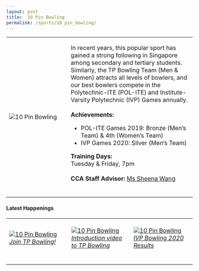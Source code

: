 ```yaml
---
layout: post
title:  10 Pin Bowling
permalink: /sports/10_pin_bowling/
---
```


<table>
    <tr>
        <td style="width:33%"><image src="{{site.baseurl}}/images/CCA_10-pin-bowling.jpg" style="display:block;margin-left:auto;margin-right:auto;" alt="10 Pin Bowling"></image></td>
        <td>
            <p>
                In recent years, this popular sport has gained a strong following in Singapore among secondary and tertiary students. Similarly, the TP Bowling Team (Men & Women) attracts all levels of bowlers, and our best bowlers compete in the Polytechnic-ITE (POL-ITE) and Institute-Varsity Polytechnic (IVP) Games annually.<br>
                <br>
                <b>Achievements:</b><br>
                <ul>
                    <li>POL-ITE Games 2019: Bronze (Men’s Team) & 4th (Women’s Team)</li>
                    <li>IVP Games 2020: Silver (Men’s Team)</li>
                </ul>
             </p>
             <p>
                <b>Training Days:</b><br>
                Tuesday & Friday, 7pm<br>
                <br>
                <b>CCA Staff Advisor:</b> <a href="mailto:hengnuan@tp.edu.sg">Ms Sheena Wang</a><br>
                <br>
            </p>
        </td>
    </tr>
</table>

#### Latest Happenings

<table>
    <tr>
        <td style="width:33%"><br>
            <a href="https://www.instagram.com/p/CACM9-gH593/">
                <image src="{{site.baseurl}}/images/CCA-10-pin_bowling_IG.png" style="display:block;margin-left:auto;margin-right:auto;" alt="10 Pin Bowling">
                <h6 style="margin-top:0%">Join TP Bowling!</h6>
                </image>
            </a>
        </td>
        <td style="width:33%"><br>
            <a href="https://www.instagram.com/p/B_6_N7QHG_c/">
                <image src="{{site.baseurl}}/images/CCA-10-pin_bowling_IG2.png" style="display:block;margin-left:auto;margin-right:auto;" alt="10 Pin Bowling">
                <h6 style="margin-top:0%">Introduction video to TP Bowling</h6>
                </image>
            </a>
        </td>
        <td style="width:33%"><br>
            <a href="https://www.instagram.com/p/B7OMwMJH-Q1/">
                <image src="{{site.baseurl}}/images/CCA-10-pin_bowling_IG3.png" style="display:block;margin-left:auto;margin-right:auto;" alt="10 Pin Bowling">
                <h6 style="margin-top:0%">IVP Bowling 2020 Results</h6>    
                </image>
            </a>
        </td>
    </tr>
</table>
